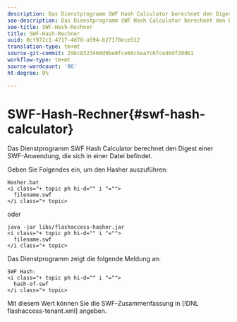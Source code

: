```yaml
---
description: Das Dienstprogramm SWF Hash Calculator berechnet den Digest einer SWF-Anwendung, die sich in einer Datei befindet.
seo-description: Das Dienstprogramm SWF Hash Calculator berechnet den Digest einer SWF-Anwendung, die sich in einer Datei befindet.
seo-title: SWF-Hash-Rechner
title: SWF-Hash-Rechner
uuid: 0cf972c1-4717-4d78-a594-b27178ece512
translation-type: tm+mt
source-git-commit: 29bc8323460d9be0fce66cbea7c6fce46df20d61
workflow-type: tm+mt
source-wordcount: '86'
ht-degree: 0%

---
```



# SWF-Hash-Rechner{#swf-hash-calculator}

Das Dienstprogramm SWF Hash Calculator berechnet den Digest einer SWF-Anwendung, die sich in einer Datei befindet.

Geben Sie Folgendes ein, um den Hasher auszuführen:

```
Hasher.bat 
<i class="+ topic ph hi-d="" i "="">
  filename.swf
</i class="+ topic>
```

oder

```
java -jar libs/flashaccess-hasher.jar 
<i class="+ topic ph hi-d="" i "="">
  filename.swf
</i class="+ topic>
```

Das Dienstprogramm zeigt die folgende Meldung an:

```
SWF Hash: 
<i class="+ topic ph hi-d="" i "="">
  hash-of-swf
</i class="+ topic>
```

Mit diesem Wert können Sie die SWF-Zusammenfassung in [!DNL flashaccess-tenant.xml] angeben.

